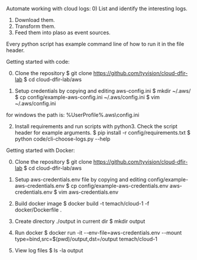 Automate working with cloud logs:
0) List and identify the interesting logs.
1) Download them.
2) Transform them.
3) Feed them into plaso as event sources.

Every python script has example command line of how to run it in the file header.


Getting started with code:

0) Clone the repository
$ git clone https://github.com/tyvision/cloud-dfir-lab
$ cd cloud-dfir-lab/aws

1) Setup credentials by copying and editing aws-config.ini
$ mkdir ~/.aws/
$ cp config/example-aws-config.ini ~/.aws/config.ini
$ vim ~/.aws/config.ini

for windows the path is: %UserProfile%\.aws\config.ini

2) Install requirements and run scripts with python3. Check the script header for example arguments.
$ pip install -r config/requirements.txt
$ python code/cli-choose-logs.py --help


Getting started with Docker:

0) Clone the repository
$ git clone https://github.com/tyvision/cloud-dfir-lab
$ cd cloud-dfir-lab/aws

1) Setup aws-credentials.env file by copying and editing config/example-aws-credentials.env
$ cp config/example-aws-credentials.env aws-credentials.env
$ vim aws-credentials.env

2) Build docker image
$ docker build -t temach/cloud-1 -f docker/Dockerfile .

3) Create directory ./output in current dir
$ mkdir output

4) Run docker
$ docker run -it --env-file=aws-credentials.env --mount type=bind,src=$(pwd)/output,dst=/output temach/cloud-1

5) View log files
$ ls -la output
